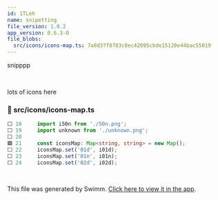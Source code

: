 ```yaml
---
id: 1TLeh
name: snipetting
file_version: 1.0.2
app_version: 0.6.3-0
file_blobs:
  src/icons/icons-map.ts: 7a8d37f8783c8ec42095cbde15120e44bac55019
---
```


snipppp

<br/>

lots of icons here
<!-- NOTE-swimm-snippet: the lines below link your snippet to Swimm -->
### 📄 src/icons/icons-map.ts
```typescript
⬜ 18     import i50n from './50n.png';
⬜ 19     import unknown from './unknown.png';
⬜ 20     
🟩 21     const iconsMap: Map<string, string> = new Map();
⬜ 22     iconsMap.set('01d', i01d);
⬜ 23     iconsMap.set('01n', i01n);
⬜ 24     iconsMap.set('02d', i02d);
```

<br/>

This file was generated by Swimm. [Click here to view it in the app](https://swimm.io/link?l=c3dpbW0lM0ElMkYlMkZyZXBvcyUyRloybDBhSFZpSlROQkpUTkJjM1J2YTJVdGQyVmhkR2hsY2lVelFTVXpRVUZrWkdsbFEyOW9aVzQlM0QlMkZkb2NzJTJGMVRMZWg=).